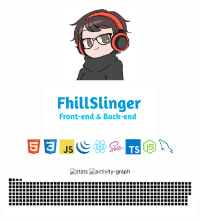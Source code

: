 <p align="center">
  <img width="200px" src="images/avatar.png" alt="avatar"> <br/>
  <img src="images/btitle.png" alt="btitle"> <br/>
  <img width="40px" src="https://raw.githubusercontent.com/devicons/devicon/master/icons/html5/html5-original.svg" alt="html5">
  <img width="40px" src="https://raw.githubusercontent.com/devicons/devicon/master/icons/css3/css3-original.svg" alt="css3">
  <img width="40px" src="https://raw.githubusercontent.com/devicons/devicon/master/icons/javascript/javascript-original.svg" alt="javascript">
  <img width="40px" src="https://raw.githubusercontent.com/devicons/devicon/master/icons/jquery/jquery-original.svg" alt="jquery">
  <img width="40px" src="https://raw.githubusercontent.com/devicons/devicon/master/icons/react/react-original.svg" alt="react">
  <img width="40px" src="https://raw.githubusercontent.com/devicons/devicon/master/icons/sass/sass-original.svg" alt="sass">
  <img width="40px" src="images/typescript.png" alt="typescript">
  <img width="40px" src="https://raw.githubusercontent.com/devicons/devicon/master/icons/nodejs/nodejs-original.svg" alt="nodejs">
  <img width="40px" src="https://raw.githubusercontent.com/devicons/devicon/master/icons/mysql/mysql-original.svg" alt="mysql"> <br/><br/><br/>
  <img height"100em" src="https://github-readme-stats.vercel.app/api/top-langs/?username=FhillSlinger&layout=compact&hide_title=true&theme=github_dark&hide_border=true" alt="stats">
  <img src="https://activity-graph.herokuapp.com/graph?username=FhillSlinger&theme=github&hide_title=true&area=true&hide_border=true&point=47d3ee&bg_color=transparent&color=27d3ee" alt="activity-graph"> <br/>
  <img src="https://github.com/FhillSlinger/FhillSlinger/blob/output/github-contribution-grid-snake.svg" alt="commit-snake">
<p>
